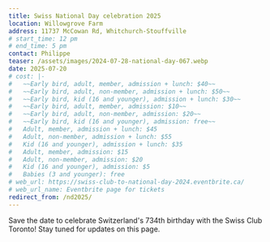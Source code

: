 ```yaml
---
title: Swiss National Day celebration 2025
location: Willowgrove Farm
address: 11737 McCowan Rd, Whitchurch-Stouffville
# start_time: 12 pm
# end_time: 5 pm
contact: Philippe
teaser: /assets/images/2024-07-28-national-day-067.webp
date: 2025-07-20
# cost: |-
#   ~~Early bird, adult, member, admission + lunch: $40~~
#   ~~Early bird, adult, non-member, admission + lunch: $50~~
#   ~~Early bird, kid (16 and younger), admission + lunch: $30~~
#   ~~Early bird, adult, member, admission: $10~~
#   ~~Early bird, adult, non-member, admission: $20~~
#   ~~Early bird, kid (16 and younger), admission: free~~
#   Adult, member, admission + lunch: $45
#   Adult, non-member, admission + lunch: $55
#   Kid (16 and younger), admission + lunch: $35
#   Adult, member, admission: $15
#   Adult, non-member, admission: $20
#   Kid (16 and younger), admission: $5
#   Babies (3 and younger): free
# web_url: https://swiss-club-to-national-day-2024.eventbrite.ca/
# web_url_name: Eventbrite page for tickets
redirect_from: /nd2025/
---
```


Save the date to celebrate Switzerland's 734th birthday with the Swiss Club
Toronto! Stay tuned for updates on this page.
